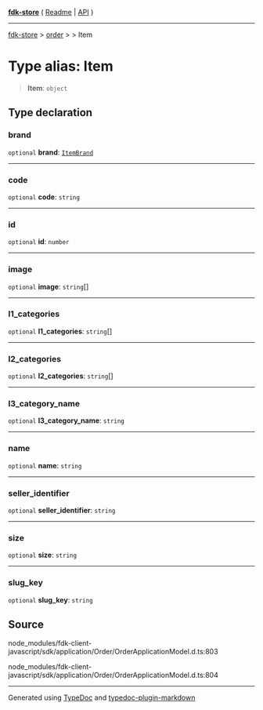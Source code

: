 [**fdk-store**](../../../README.md) ( [Readme](../../../README.md) \| [API](../../../API.md) )

---

[fdk-store](../../../API.md) > [order](../../README.md) > [<internal>](../README.md) > Item

# Type alias: Item

> **Item**: `object`

## Type declaration

### brand

`optional` **brand**: [`ItemBrand`](type-alias.ItemBrand.md)

---

### code

`optional` **code**: `string`

---

### id

`optional` **id**: `number`

---

### image

`optional` **image**: `string`[]

---

### l1_categories

`optional` **l1_categories**: `string`[]

---

### l2_categories

`optional` **l2_categories**: `string`[]

---

### l3_category_name

`optional` **l3_category_name**: `string`

---

### name

`optional` **name**: `string`

---

### seller_identifier

`optional` **seller_identifier**: `string`

---

### size

`optional` **size**: `string`

---

### slug_key

`optional` **slug_key**: `string`

## Source

node_modules/fdk-client-javascript/sdk/application/Order/OrderApplicationModel.d.ts:803

node_modules/fdk-client-javascript/sdk/application/Order/OrderApplicationModel.d.ts:804

---

Generated using [TypeDoc](https://typedoc.org/) and [typedoc-plugin-markdown](https://www.npmjs.com/package/typedoc-plugin-markdown)
